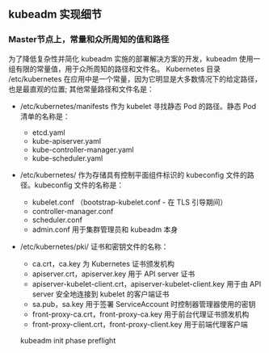 ## kubeadm 实现细节
### Master节点上，常量和众所周知的值和路径
为了降低复杂性并简化 kubeadm 实施的部署解决方案的开发，kubeadm 使用一组有限的常量值，用于众所周知的路径和文件名。
Kubernetes 目录 /etc/kubernetes 在应用中是一个常量，因为它明显是大多数情况下的给定路径，也是最直观的位置; 其他常量路径和文件名是：
* /etc/kubernetes/manifests 作为 kubelet 寻找静态 Pod 的路径。静态 Pod 清单的名称是：
  * etcd.yaml
  * kube-apiserver.yaml
  * kube-controller-manager.yaml
  * kube-scheduler.yaml
* /etc/kubernetes/ 作为存储具有控制平面组件标识的 kubeconfig 文件的路径。kubeconfig 文件的名称是：
  * kubelet.conf （bootstrap-kubelet.conf - 在 TLS 引导期间）
  * controller-manager.conf
  * scheduler.conf
  * admin.conf 用于集群管理员和 kubeadm 本身
* /etc/kubernetes/pki/ 证书和密钥文件的名称：
  * ca.crt，ca.key 为 Kubernetes 证书颁发机构
  * apiserver.crt，apiserver.key 用于 API server 证书
  * apiserver-kubelet-client.crt，apiserver-kubelet-client.key 用于由 API server 安全地连接到 kubelet 的客户端证书
  * sa.pub，sa.key 用于签署 ServiceAccount 时控制器管理器使用的密钥
  * front-proxy-ca.crt，front-proxy-ca.key 用于前台代理证书颁发机构
  * front-proxy-client.crt，front-proxy-client.key 用于前端代理客户端


  kubeadm init phase preflight
